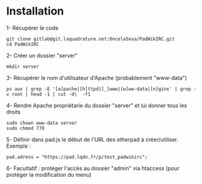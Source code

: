 # Installation

1- Récupérer le code 

	git clone gitlab@git.laquadrature.net:Oncela5eva/PadWikIRC.git
	cd PadWikIRC

2- Créer un dossier "server"

	mkdir server

3- Récupérer le nom d'utilisateur d'Apache (probablement "www-data")

	ps aux | grep -E '[a]pache|[h]ttpd|[_]www|[w]ww-data|[n]ginx' | grep -v root | head -1 | cut -d\  -f1
	
4- Rendre Apache propriétarie du dossier "server" et lui donner tous les droits

	sudo chown www-data server
	sudo chmod 770
	
5- Définir dans pad.js le début de l'URL des etherpad à créer/utiliser. Exemple :

	pad.adress = "https://pad.lqdn.fr/p/test_padwikirc";
	
6- Facultatif : protéger l'accès au dossier "admin" via htaccess (pour protéger la modification du menu)
